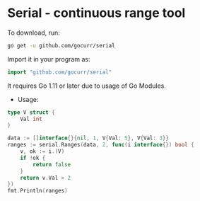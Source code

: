 # Serial - continuous range tool

To download, run:

```bash
go get -u github.com/gocurr/serial
```

Import it in your program as:

```go
import "github.com/gocurr/serial"
```

It requires Go 1.11 or later due to usage of Go Modules.

- Usage:

```go
type V struct {
	Val int
}
```

```go
data := []interface{}{nil, 1, V{Val: 5}, V{Val: 3}}
ranges := serial.Ranges(data, 2, func(i interface{}) bool {
    v, ok := i.(V)
    if !ok {
        return false
    }
    return v.Val > 2
})
fmt.Println(ranges)
```
